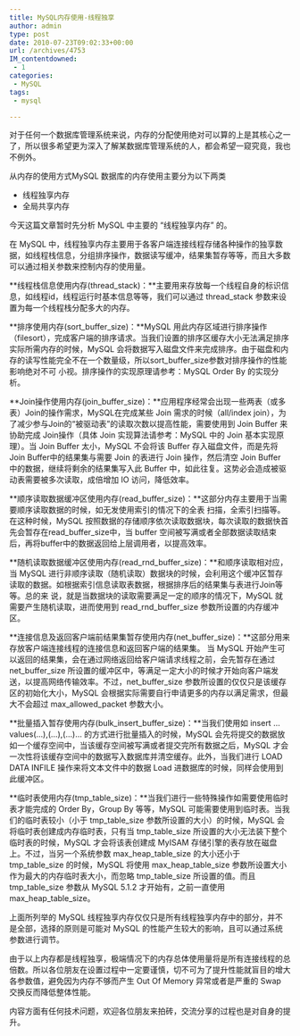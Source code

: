 ```yaml
---
title: MySQL内存使用-线程独享
author: admin
type: post
date: 2010-07-23T09:02:33+00:00
url: /archives/4753
IM_contentdowned:
 - 1
categories:
 - MySQL
tags:
 - mysql

---
```

对于任何一个数据库管理系统来说，内存的分配使用绝对可以算的上是其核心之一了，所以很多希望更为深入了解某数据库管理系统的人，都会希望一窥究竟，我也不例外。

从内存的使用方式MySQL 数据库的内存使用主要分为以下两类

* 线程独享内存
* 全局共享内存

今天这篇文章暂时先分析 MySQL 中主要的 “线程独享内存” 的。


在 MySQL 中，线程独享内存主要用于各客户端连接线程存储各种操作的独享数据，如线程栈信息，分组排序操作，数据读写缓冲，结果集暂存等等，而且大多数可以通过相关参数来控制内存的使用量。

**线程栈信息使用内存(thread_stack)：**主要用来存放每一个线程自身的标识信息，如线程id，线程运行时基本信息等等，我们可以通过 thread_stack 参数来设置为每一个线程栈分配多大的内存。

**排序使用内存(sort\_buffer\_size)：**MySQL 用此内存区域进行排序操作（filesort），完成客户端的排序请求。当我们设置的排序区缓存大小无法满足排序实际所需内存的时候，MySQL 会将数据写入磁盘文件来完成排序。由于磁盘和内存的读写性能完全不在一个数量级，所以sort\_buffer\_size参数对排序操作的性能影响绝对不可 小视。排序操作的实现原理请参考：MySQL Order By 的实现分析。

**Join操作使用内存(join\_buffer\_size)：**应用程序经常会出现一些两表（或多表）Join的操作需求，MySQL在完成某些 Join 需求的时候（all/index join），为了减少参与Join的“被驱动表”的读取次数以提高性能，需要使用到 Join Buffer 来协助完成 Join操作（具体 Join 实现算法请参考：MySQL 中的 Join 基本实现原理）。当 Join Buffer 太小，MySQL 不会将该 Buffer 存入磁盘文件，而是先将Join Buffer中的结果集与需要 Join 的表进行 Join 操作，然后清空 Join Buffer 中的数据，继续将剩余的结果集写入此 Buffer 中，如此往复。这势必会造成被驱动表需要被多次读取，成倍增加 IO 访问，降低效率。

**顺序读取数据缓冲区使用内存(read\_buffer\_size)：**这部分内存主要用于当需要顺序读取数据的时候，如无发使用索引的情况下的全表 扫描，全索引扫描等。在这种时候，MySQL 按照数据的存储顺序依次读取数据块，每次读取的数据快首先会暂存在read\_buffer\_size中，当 buffer 空间被写满或者全部数据读取结束后，再将buffer中的数据返回给上层调用者，以提高效率。

**随机读取数据缓冲区使用内存(read\_rnd\_buffer_size)：**和顺序读取相对应，当 MySQL 进行非顺序读取（随机读取）数据块的时候，会利用这个缓冲区暂存读取的数据。如根据索引信息读取表数据，根据排序后的结果集与表进行Join等等。总的来 说，就是当数据块的读取需要满足一定的顺序的情况下，MySQL 就需要产生随机读取，进而使用到 read\_rnd\_buffer_size 参数所设置的内存缓冲区。

**连接信息及返回客户端前结果集暂存使用内存(net\_buffer\_size)：**这部分用来存放客户端连接线程的连接信息和返回客户端的结果集。 当 MySQL 开始产生可以返回的结果集，会在通过网络返回给客户端请求线程之前，会先暂存在通过 net\_buffer\_size 所设置的缓冲区中，等满足一定大小的时候才开始向客户端发送，以提高网络传输效率。不过，net\_buffer\_size 参数所设置的仅仅只是该缓存区的初始化大小，MySQL 会根据实际需要自行申请更多的内存以满足需求，但最大不会超过 max\_allowed\_packet 参数大小。

**批量插入暂存使用内存(bulk\_insert\_buffer_size)：**当我们使用如 insert … values(…),(…),(…)… 的方式进行批量插入的时候，MySQL 会先将提交的数据放如一个缓存空间中，当该缓存空间被写满或者提交完所有数据之后，MySQL 才会一次性将该缓存空间中的数据写入数据库并清空缓存。此外，当我们进行 LOAD DATA INFILE 操作来将文本文件中的数据 Load 进数据库的时候，同样会使用到此缓冲区。

**临时表使用内存(tmp\_table\_size)：**当我们进行一些特殊操作如需要使用临时表才能完成的 Order By，Group By 等等，MySQL 可能需要使用到临时表。当我们的临时表较小（小于 tmp\_table\_size 参数所设置的大小）的时候，MySQL 会将临时表创建成内存临时表，只有当 tmp\_table\_size 所设置的大小无法装下整个临时表的时候，MySQL 才会将该表创建成 MyISAM 存储引擎的表存放在磁盘上。不过，当另一个系统参数 max\_heap\_table\_size 的大小还小于 tmp\_table\_size 的时候，MySQL 将使用 max\_heap\_table\_size 参数所设置大小作为最大的内存临时表大小，而忽略 tmp\_table\_size 所设置的值。而且 tmp\_table\_size 参数从 MySQL 5.1.2 才开始有，之前一直使用 max\_heap\_table_size。

上面所列举的 MySQL 线程独享内存仅仅只是所有线程独享内存中的部分，并不是全部，选择的原则是可能对 MySQL 的性能产生较大的影响，且可以通过系统参数进行调节。

由于以上内存都是线程独享，极端情况下的内存总体使用量将是所有连接线程的总倍数。所以各位朋友在设置过程中一定要谨慎，切不可为了提升性能就盲目的增大各参数值，避免因为内存不够而产生 Out Of Memory 异常或者是严重的 Swap 交换反而降低整体性能。

内容方面有任何技术问题，欢迎各位朋友来拍砖，交流分享的过程也是对自身的提升。